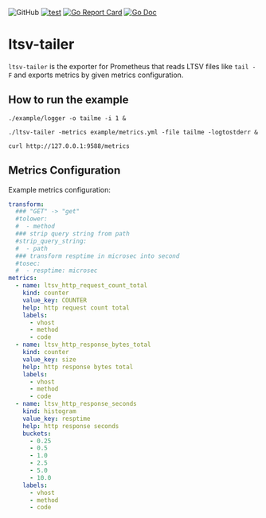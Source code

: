 ![GitHub](https://img.shields.io/github/license/hirose31/ltsv-tailer)
[![test](https://github.com/hirose31/ltsv-tailer/actions/workflows/test.yml/badge.svg)](https://github.com/hirose31/ltsv-tailer/actions/workflows/test.yml)
[![Go Report Card](https://goreportcard.com/badge/github.com/hirose31/ltsv-tailer?style=flat-square)](https://goreportcard.com/report/github.com/hirose31/ltsv-tailer)
[![Go Doc](https://img.shields.io/badge/godoc-reference-blue.svg?style=flat-square)](http://godoc.org/github.com/hirose31/ltsv-tailer)

# ltsv-tailer

`ltsv-tailer` is the exporter for Prometheus that reads LTSV files like `tail -F` and exports metrics by given metrics configuration.

## How to run the example

```
./example/logger -o tailme -i 1 &

./ltsv-tailer -metrics example/metrics.yml -file tailme -logtostderr &

curl http://127.0.0.1:9588/metrics
```

## Metrics Configuration

Example metrics configuration:

``` yaml
transform:
  ### "GET" -> "get"
  #tolower:
  #  - method
  ### strip query string from path
  #strip_query_string:
  #  - path
  ### transform resptime in microsec into second
  #tosec:
  #  - resptime: microsec
metrics:
  - name: ltsv_http_request_count_total
    kind: counter
    value_key: COUNTER
    help: http request count total
    labels:
      - vhost
      - method
      - code
  - name: ltsv_http_response_bytes_total
    kind: counter
    value_key: size
    help: http response bytes total
    labels:
      - vhost
      - method
      - code
  - name: ltsv_http_response_seconds
    kind: histogram
    value_key: resptime
    help: http response seconds
    buckets:
      - 0.25
      - 0.5
      - 1.0
      - 2.5
      - 5.0
      - 10.0
    labels:
      - vhost
      - method
      - code
```
